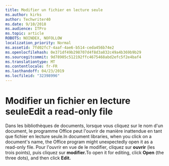 ```yaml
---
title: Modifier un fichier en lecture seule
ms.author: kirks
author: Techwriter40
ms.date: 9/10/2018
ms.audience: ITPro
ms.topic: article
ROBOTS: NOINDEX, NOFOLLOW
localization_priority: Normal
ms.assetid: 7fd02fc7-4aaf-4ae6-b514-ceda456b74e2
ms.openlocfilehash: 0e371df49b298707d4f8d3a832c49a4b369b9b29
ms.sourcegitcommit: 9d78905c512192ffc4675468abd2efc5f2e4baf4
ms.translationtype: MT
ms.contentlocale: fr-FR
ms.lasthandoff: 04/23/2019
ms.locfileid: "32398996"
---
```

# <a name="edit-a-read-only-file"></a><span data-ttu-id="d86bc-102">Modifier un fichier en lecture seule</span><span class="sxs-lookup"><span data-stu-id="d86bc-102">Edit a read-only file</span></span>

<span data-ttu-id="d86bc-103">Dans les bibliothèques de documents, lorsque vous cliquez sur le nom d'un document, le programme Office peut l'ouvrir de manière inattendue en tant que fichier en lecture seule.</span><span class="sxs-lookup"><span data-stu-id="d86bc-103">In document libraries, when you click on a document's name, the Office program might unexpectedly open it as a read-only file.</span></span> <span data-ttu-id="d86bc-104">Pour l'ouvrir en vue de le modifier, cliquez sur **ouvrir** (les trois points), puis cliquez sur **modifier.**</span><span class="sxs-lookup"><span data-stu-id="d86bc-104">To open it for editing, click **Open** (the three dots), and then click **Edit.**</span></span>
  

